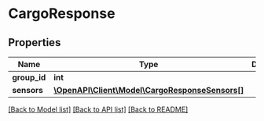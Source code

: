 # CargoResponse

## Properties
Name | Type | Description | Notes
------------ | ------------- | ------------- | -------------
**group_id** | **int** |  | [optional] 
**sensors** | [**\OpenAPI\Client\Model\CargoResponseSensors[]**](CargoResponseSensors.md) |  | [optional] 

[[Back to Model list]](../README.md#documentation-for-models) [[Back to API list]](../README.md#documentation-for-api-endpoints) [[Back to README]](../README.md)


